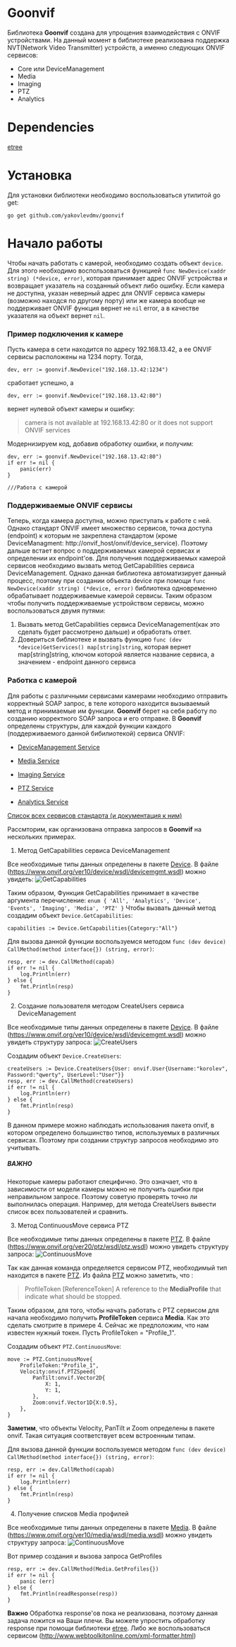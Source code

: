# Goonvif
Библиотека **Goonvif** создана для упрощения взаимодействия с ONVIF устройствами. На данный момент в библиотеке реализована поддержка NVT(Network Video Transmitter) устройств, а именно следующих ONVIF сервисов:
- Core или DeviceManagement
- Media
- Imaging
- PTZ
- Analytics
# Dependencies
[etree](https://github.com/beevik/etree)
# Установка
Для установки библиотеки необходимо воспользоваться утилитой go get:
```
go get github.com/yakovlevdmv/goonvif
```

# Начало работы
Чтобы начать работать с камерой, необходимо создать объект `device`.
Для этого необходимо воспользоваться функцией `func NewDevice(xaddr string) (*device, error)`,
которая принимает адрес ONVIF устройства и возвращает указатель на созданный объект либо ошибку.
Если камера не доступна, указан неверный адрес для ONVIF сервиса камеры (возможно находся по другому порту) или же камера вообще не поддерживает ONVIF
функция вернет не `nil` error, а в качестве указателя на объект вернет `nil`.
### Пример подключения к камере
Пусть камера в сети находится по адресу 192.168.13.42, а ее ONVIF сервисы расположены на 1234 порту. Тогда,
```
dev, err := goonvif.NewDevice("192.168.13.42:1234")
```
сработает успешно, а
```
dev, err := goonvif.NewDevice("192.168.13.42:80")
```
вернет нулевой объект камеры и ошибку:
> camera is not available at 192.168.13.42:80 or it does not support ONVIF services

Модернизируем код, добавив обработку ошибки, и получим:
```
dev, err := goonvif.NewDevice("192.168.13.42:80")
if err != nil {
    panic(err)
}

///Работа с камерой
```
### Поддерживаемые ONVIF сервисы
Теперь, когда камера доступна, можно приступать к работе с ней. Однако стандарт ONVIF имеет множество сервисов, точка доступа (endpoint) к которым не закреплена стандартом (кроме DeviceManagment: http://onvif_host/onvif/device_service).
Поэтому дальше встает вопрос о поддерживаемых камерой сервисах и определении их endpoint'ов.
Для получения поддерживаемых камерой сервисов необходимо вызвать метод GetCapabilities сервиса DeviceManagement.
Однако данная библиотека автоматизирует данный процесс, поэтому при создании объекта device при помощи `func NewDevice(xaddr string) (*device, error)`
библиотека одновременно обрабатывает поддерживаемые камерой сервисы. Таким образом чтобы получить поддерживаемые устройством сервисы, можно воспользоваться двумя путями:
1. Вызвать метод GetCapabilities сервиса DeviceManagement(как это сделать будет рассмотрено дальше) и обработать ответ.
2. Довериться библиотеке и вызвать функцию  `func (dev *device)GetServices() map[string]string`, которая вернет map[string]string, ключом которой является название сервиса, а значением - endpoint данного сервиса
### Работка с камерой
Для работы с различными сервисами камерами необходимо отправить корректный SOAP запрос, в теле которого находится вызываемый метод и принимаемые им функции.
**Goonvif** берет на себя работу по созданию корректного SOAP запроса и его отправке. В **Goonvif** определены структуры, для каждой функции каждого (поддерживаемого данной бибилиотекой) сервиса ONVIF:
- [DeviceManagement Service](Device/types.go)

- [Media Service](Media/types.go)

- [Imaging Service](Imaging/types.go)

- [PTZ Service](PTZ/types.go)

- [Analytics Service](Analytics/types.go)

[Список всех сервисов стандарта (и документация к ним)](https://www.onvif.org/profiles/specifications/)

Рассмторим, как организована отправка запросов в **Goonvif** на нескольких примерах.
1. Метод GetCapabilities сервиса DeviceManagement

Все необходимые типы данных определены в пакете [Device](Device/types.go).
В файле (https://www.onvif.org/ver10/device/wsdl/devicemgmt.wsdl) можно увидеть:
![GetCapabilities](img/exmp_GetCapabilities.png)

Таким образом, Функция GetCapabilities принимает в качестве аргумента перечисление:
`enum { 'All', 'Analytics', 'Device', 'Events', 'Imaging', 'Media', 'PTZ' }`
Чтобы вызвать данный метод создадим объект `Device.GetCapabilities`:
```
capabilities := Device.GetCapabilities{Category:"All"}
```
Для вызова данной функции воспользуемся методом `func (dev device) CallMethod(method interface{}) (string, error)`:
```
resp, err := dev.CallMethod(capab)
if err != nil {
    log.Println(err)
} else {
    fmt.Println(resp)
}
```
2. Создание пользователя методом CreateUsers сервиса DeviceManagement

Все необходимые типы данных определены в пакете [Device](Device/types.go).
В файле (https://www.onvif.org/ver10/device/wsdl/devicemgmt.wsdl) можно увидеть структуру запроса:
![CreateUsers](img/exmp_CreateUsers.png)

Создадим объект `Device.CreateUsers`:
```
createUsers := Device.CreateUsers{User: onvif.User{Username:"korolev", Password:"qwerty", UserLevel:"User"}}
resp, err := dev.CallMethod(createUsers)
if err != nil {
	log.Println(err)
} else {
	fmt.Println(resp)
}
```

В данном примере можно наблюдать использования пакета onvif, в котором определено большинство типов, используемых в различных сервисах.
Поэтому при создании структур запросов необходимо это учитывать.

##### ВАЖНО
Некоторые камеры работают специфично. Это означает, что в зависимости от модели камеры можно не получить ошибки при неправильном запросе. Поэтому советую проверять точно ли выполнилась операция. Например, для метода CreateUsers вывести список всех пользователей и сравнить.

3. Метод ContinuousMove сервиса PTZ

Все необходимые типы данных определены в пакете [PTZ](PTZ/types.go).
В файле (https://www.onvif.org/ver20/ptz/wsdl/ptz.wsdl) можно увидеть структуру запроса:
![ContinuousMove](img/exmp_ContinuousMove.png)

Так как данная команда определяется сервисом PTZ, необходимый тип находится в пакете [PTZ](PTZ/types.go).
Из файла [PTZ](PTZ/types.go) можно заметить, что :
> ProfileToken [ReferenceToken]
> A reference to the **MediaProfile** that indicate what should be stopped.

Таким образом, для того, чтобы начать работать с PTZ сервисом для начала необходимо получить **ProfileToken** сервиса **Media**. Как это сделать смотрите в примере 4. Сейчас же предположим, что нам известен нужный токен. Пусть ProfileToken = "Profile_1".

Создадим объект `PTZ.ContinuousMove`:
```
move := PTZ.ContinuousMove{
	ProfileToken:"Profile_1",
	Velocity:onvif.PTZSpeed{
		PanTilt:onvif.Vector2D{
			X: 1,
			Y: 1,
		},
		Zoom:onvif.Vector1D{X:0.5},
	},
}
```

**Заметим**, что объекты Velocity, PanTilt и Zoom определены в пакете onvif. Такая ситуация соответствует всем встроенным типам.

Для вызова данной функции воспользуемся методом `func (dev device) CallMethod(method interface{}) (string, error)`:
```
resp, err := dev.CallMethod(capab)
if err != nil {
    log.Println(err)
} else {
    fmt.Println(resp)
}
```

4. Получение списков Media профилей

Все необходимые типы данных определены в пакете [Media](Media/types.go).
В файле (https://www.onvif.org/ver10/media/wsdl/media.wsdl) можно увидеть структуру запроса:
![ContinuousMove](img/exmp_GetProfiles.png)

Вот пример создания и вызова запроса GetProfiles
```
resp, err := dev.CallMethod(Media.GetProfiles{})
if err != nil {
	panic (err)
} else {
	fmt.Println(readResponse(resp))
}
```

**Важно** Обработка response'ов пока не реализована, поэтому данная задача ложится на Ваши плечи. Вы можете упростить обработку response при помощи библиотеки [etree](https://github.com/beevik/etree). Либо же воспользоваться сервисом (http://www.webtoolkitonline.com/xml-formatter.html)

